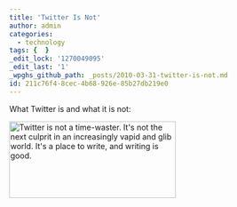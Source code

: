 ```yaml
---
title: 'Twitter Is Not'
author: admin
categories:
  - technology
tags: {  }
_edit_lock: '1270049095'
_edit_last: '1'
_wpghs_github_path: _posts/2010-03-31-twitter-is-not.md
id: 211c76f4-8cec-4b68-926e-85b27db219e0
---
```

<p>What Twitter is and what it is not:</p>
<p><a href="http://twitter.com/johnroderick/statuses/11326331686"><img src="https://chrisenns.com/wp-content/uploads/2010/03/twitterisnot-300x138.jpg" alt="Twitter is not a time-waster. It&#039;s not the next culprit in an increasingly vapid and glib world. It&#039;s a place to write, and writing is good." title="Twitter Is Not" width="300" height="138" class="aligncenter size-medium wp-image-2152" /></a></p>
